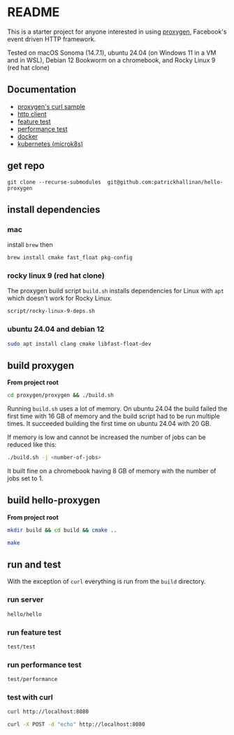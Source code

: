 # README

This is a starter project for anyone interested in using [proxygen](https://github.com/facebook/proxygen), Facebook's event driven HTTP framework.

Tested on macOS Sonoma (14.7.1), ubuntu 24.04 (on Windows 11 in a VM and in WSL), Debian 12 Bookworm on a chromebook, and Rocky Linux 9 (red hat clone)


## Documentation

- [proxygen's curl sample](https://github.com/patrickhallinan/hello-proxygen/blob/master/doc/proxygen-curl-sample.adoc)
- [http client](https://github.com/patrickhallinan/hello-proxygen/blob/master/doc/http-client.adoc)
- [feature test](https://github.com/patrickhallinan/hello-proxygen/blob/master/doc/feature-test.adoc)
- [performance test](https://github.com/patrickhallinan/hello-proxygen/blob/master/doc/performance-test.adoc)
- [docker](https://github.com/patrickhallinan/hello-proxygen/blob/master/doc/docker.adoc)
- [kubernetes (microk8s)](https://github.com/patrickhallinan/hello-proxygen/blob/master/doc/k8s.adoc)


## get repo
```
git clone --recurse-submodules  git@github.com:patrickhallinan/hello-proxygen
```


## install dependencies

### mac

install `brew` then

```bash
brew install cmake fast_float pkg-config
```

### rocky linux 9 (red hat clone)

The proxygen build script `build.sh` installs dependencies for Linux with `apt` which doesn't work for Rocky Linux.

```bash
script/rocky-linux-9-deps.sh
```

### ubuntu 24.04 and debian 12

```bash
sudo apt install clang cmake libfast-float-dev
```


## build proxygen

**From project root**

```bash
cd proxygen/proxygen && ./build.sh
```

Running `build.sh` uses a lot of memory.  On ubuntu 24.04 the build failed the first time with 16 GB of memory and the build script had to be run multiple times.  It succeeded building the first time on ubuntu 24.04 with 20 GB.

If memory is low and cannot be increased the number of jobs can be reduced like this:

```bash
./build.sh -j <number-of-jobs>
```

It built fine on a chromebook having 8 GB of memory with the number of jobs set to 1.



## build hello-proxygen

**From project root**

```bash
mkdir build && cd build && cmake ..
```

```bash
make
```


## run and test

With the exception of `curl` everything is run from the `build` directory.

### run server

```bash
hello/hello
```


### run feature test

```bash
test/test
```


### run performance test

```bash
test/performance
```


### test with curl

```bash
curl http://localhost:8080
```

```bash
curl -X POST -d "echo" http://localhost:8080
```
